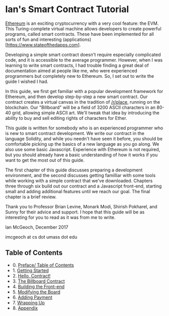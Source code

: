 # Ian's Smart Contract Tutorial

[Ethereum](https://www.ethereum.org) is an exciting cryptocurrency with a very cool feature: the EVM. This Turing-complete virtual machine allows developers to create powerful programs, called smart contracts. These have been implemented for all sorts of fun and interesting (applications)[https://www.stateofthedapps.com].  

Developing a simple smart contract doesn't require especially complicated code, and it is accessible to the average programmer. However, when I was learning to write smart contracts, I had trouble finding a great deal of documentation aimed at people like me, who were experienced programmers but completely new to Ethereum. So, I set out to write the guide I wished I had. 

In this guide, we first get familiar with a popular development framework for Ethereum, and then develop step-by-step a new smart contract. Our contract creates a virtual canvas in the tradition of [/r/place](https://en.wikipedia.org/wiki/Place_\(Reddit\)), running on the blockchain. Our "Billboard" will be a field of 3200 ASCII characters in an 80-40 grid, allowing simple ASCII art. We'll tweak that idea by introducing the ability to buy and sell editing rights of characters for Ether.

This guide is written for somebody who is an experienced programmer who is new to smart contract development. We write our contract in the language Solidity, and while you needn't have seen it before, you should be comfortable picking up the basics of a new language as you go along. We also use some basic Javascript. Experience with Ethereum is not required, but you should already have a basic understanding of how it works if you want to get the most out of this guide.  

The first chapter of this guide discusses preparing a development environment, and the second discusses getting familliar with some tools while working with a simple contract that we've downloaded. Chapters three through six build out our contract and a Javascript front-end, starting small and adding additional features until we reach our goal. The final chapter is a brief review. 

Thank you to Professor Brian Levine, Monark Modi, Shirish Pokharel, and Sunny for their advice and support. I hope that this guide will be as interesting for you to read as it was from me to write.

Ian McGeoch, December 2017

imcgeoch at cs dot umass dot edu

## Table of Contents
* 0\. [Preface/ Table of Contents](index.html)
* 1\. [Getting Started](chap1.html)
* 2\. [Hello, Contract!](chap2.html)
* 3\. [The Billboard Contract](chap3.html)
* 4\. [Building the Front-end](chap4.html)
* 5\. [Modifying the Board](chap5.html)
* 6\. [Adding Payment](chap6.html)
* 7\. [Wrapping Up](chap7.html)
* 8\. [Appendix](appendix.html)
